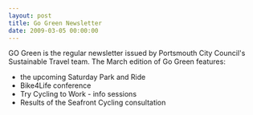 ```yaml
---
layout: post
title: Go Green Newsletter
date: 2009-03-05 00:00:00
---
```


GO Green is the regular newsletter issued by Portsmouth City Council's Sustainable Travel team. The March edition of Go Green features:

* the upcoming Saturday Park and Ride
* Bike4Life conference
* Try Cycling to Work - info sessions
* Results of the Seafront Cycling consultation

